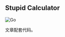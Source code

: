 ## Stupid Calculator

![Go](https://github.com/jwma/stupid-calculator/workflows/Go/badge.svg?branch=main)

文章配套代码。

